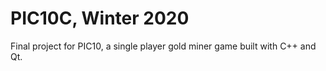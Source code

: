 # PIC10C, Winter 2020

Final project for PIC10, a single player gold miner game built with C++ and Qt.
